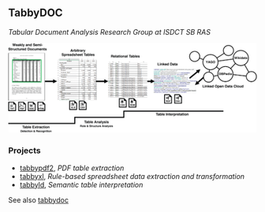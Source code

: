 ## TabbyDOC

_Tabular Document Analysis Research Group at ISDCT SB RAS_

![Our goals](https://github.com/tabbydoc/images/blob/master/tabbydoc/tabbydoc-goals.png)

### Projects

- [tabbypdf2](https://github.com/tabbydoc/tabbypdf2), _PDF table extraction_
- [tabbyxl](https://github.com/tabbydoc/tabbyxl), _Rule-based spreadsheet data extraction and transformation_
- [tabbyld](https://github.com/tabbydoc/tabbyld), _Semantic table interpretation_

See also [tabbydoc](http://td.icc.ru)
